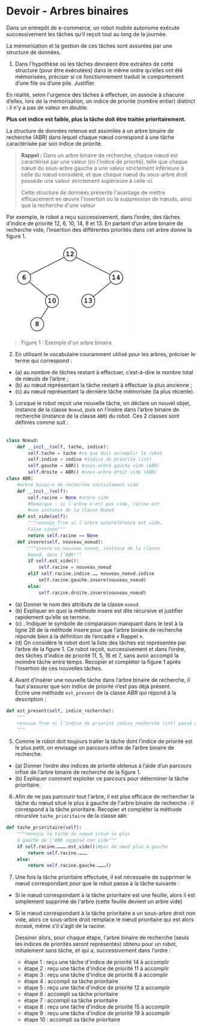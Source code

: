 # Devoir - Arbres binaires

Dans un entrepôt de e-commerce, un robot mobile autonome exécute successivement les tâches qu’il reçoit tout au long de la journée.

La mémorisation et la gestion de ces tâches sont assurées par une structure de données.

1. Dans l'hypothèse où les tâches devraient être extraites de cette structure (pour être exécutées) dans le même ordre qu’elles ont été mémorisées, préciser si ce fonctionnement traduit le comportement d’une file ou d’une pile. Justifier.

En réalité, selon l'urgence des tâches à effectuer, on associe à chacune d’elles, lors de la mémorisation, un indice de priorité (nombre entier) distinct : il n'y a pas de valeur en double.

**Plus cet indice est faible, plus la tâche doit être traitée prioritairement.**

La structure de données retenue est assimilée à un arbre binaire de recherche (ABR) dans lequel chaque nœud correspond à une tâche caractérisée par son indice de priorité.

> **Rappel :** Dans un arbre binaire de recherche, chaque nœud est caractérisé par une valeur (ici l'indice de priorité), telle que chaque nœud du sous-arbre gauche a une valeur strictement inférieure à celle du nœud considéré, et que chaque nœud du sous-arbre droit possède une valeur strictement supérieure à celle-ci.
>
> Cette structure de données présente l'avantage de mettre efficacement en œuvre l'insertion ou la suppression de nœuds, ainsi que la recherche d'une valeur

Par exemple, le robot a reçu successivement, dans l’ordre, des tâches d’indice de priorité 12, 6, 10, 14, 8 et 13. En partant d’un arbre binaire de recherche vide, l’insertion des différentes priorités dans cet arbre donne la figure 1.

![DS6_01](./DS6_01.png)
> Figure 1 : Exemple d'un arbre binaire

2. En utilisant le vocabulaire couramment utilisé pour les arbres, préciser le terme qui correspond :
- (a) au nombre de tâches restant à effectuer, c’est-à-dire le nombre total de nœuds de l’arbre ;
- (b) au nœud représentant la tâche restant à effectuer la plus ancienne ;
- (c) au nœud représentant la dernière tâche mémorisée (la plus récente).

3. Lorsque le robot reçoit une nouvelle tâche, on déclare un nouvel objet, instance de la classe `Noeud`, puis on l’insère dans l’arbre binaire de recherche (instance de la classe `ABR`) du robot. Ces 2 classes sont définies comme suit :

```python

class Noeud:
    def __init__(self, tache, indice):
        self.tache = tache #ce que doit accomplir le robot
        self.indice = indice #indice de priorité (int)
        self.gauche = ABR() #sous-arbre gauche vide (ABR)
        self.droite = ABR() #sous-arbre droit vide (ABR)
class ABR:
    #arbre binaire de recherche initialement vide
    def __init__(self):
        self.racine = None #arbre vide
        #Remarque : si l'arbre n'est pas vide, racine est
        #une instance de la classe Noeud
    def est_vide(self):
        """renvoie True si l'arbre autoréférencé est vide,
        False sinon"""
        return self.racine == None
    def insere(self, nouveau_noeud):
        """insere un nouveau noeud, instance de la classe
        Noeud, dans l’ABR"""
        if self.est_vide():
            self.racine = nouveau_noeud
        elif self.racine.indice …… nouveau_noeud.indice
            self.racine.gauche.insere(nouveau_noeud)
        else:
            self.racine.droite.insere(nouveau_noeud)
```

- (a) Donner le nom des attributs de la classe `noeud`.
- (b) Expliquer en quoi la méthode insere est dite récursive et justifier rapidement qu’elle se termine.
- (c) . Indiquer le symbole de comparaison manquant dans le test à la ligne 26 de la méthode insere pour que l’arbre binaire de recherche réponde bien à la définition de l’encadré « Rappel ».
- (d) On considère le robot dont la liste des tâches est représentée par l’arbre de la figure 1. Ce robot reçoit, successivement et dans l’ordre, des tâches d’indice de
priorité 11, 5, 16 et 7, sans avoir accompli la moindre tâche entre temps. Recopier et compléter la figure 1 après l’insertion de ces nouvelles tâches.

4. Avant d’insérer une nouvelle tâche dans l’arbre binaire de recherche, il faut s’assurer que son indice de priorité n’est pas déjà présent.  
Écrire une méthode `est_present` de la classe ABR qui répond à la description :   
```python
def est_present(self, indice_recherche):
    """
    renvoie True si l’indice de priorité indice_recherche (int) passé en paramètre est déjà l’indice d’un nœud de l’arbre, False sinon
    """
```
5. Comme le robot doit toujours traiter la tâche dont l’indice de priorité est le plus petit, on envisage un parcours infixe de l’arbre binaire de recherche.

- (a) Donner l’ordre des indices de priorité obtenus à l’aide d’un parcours infixe de l’arbre binaire de recherche de la figure 1.
- (b) Expliquer comment exploiter ce parcours pour déterminer la tâche prioritaire.

6.  Afin de ne pas parcourir tout l'arbre, il est plus efficace de rechercher la tâche du nœud situé le plus à gauche de l'arbre binaire de recherche : il correspond à la tâche prioritaire.
    Recopier et compléter la méthode récursive `tache_prioritaire` de la classe `ABR`: 

```python
def tache_prioritaire(self):
    """renvoie la tache du noeud situé le plus
    à gauche de l'ABR supposé non vide"""
    if self.racine.……….est_vide():#pas de nœud plus à gauche
        return self.racine.………
    else:
        return self.racine.gauche.………()
```

7. Une fois la tâche prioritaire effectuée, il est nécessaire de supprimer le nœud correspondant pour que le robot passe à la tâche suivante : 
- Si le nœud correspondant à la tâche prioritaire est une feuille, alors il est simplement supprimé de l'arbre (cette feuille devient un arbre vide)
- Si le nœud correspondant à la tâche prioritaire a un sous-arbre droit non vide, alors ce sous-arbre droit remplace le nœud prioritaire qui est alors écrasé, même s'il s'agit de la racine.

    Dessiner alors, pour chaque étape, l'arbre binaire de recherche (seuls les indices de priorités seront représentés) obtenu pour un robot, initialement sans tâche, et qui a, successivement dans l'ordre :
    - étape 1 : reçu une tâche d'indice de priorité 14 à accomplir
    - étape 2 : reçu une tâche d'indice de priorité 11 à accomplir
    - étape 3 : reçu une tâche d'indice de priorité 8 à accomplir
    - étape 4 : accompli sa tâche prioritaire
    - étape 5 : reçu une tâche d'indice de priorité 12 à accomplir
    - étape 6 : accompli sa tâche prioritaire
    - étape 7 : accompli sa tâche prioritaire
    - étape 8 : reçu une tâche d'indice de priorité 15 à accomplir
    - étape 9 : reçu une tâche d'indice de priorité 19 à accomplir
    - étape 10 : accompli sa tâche prioritaire